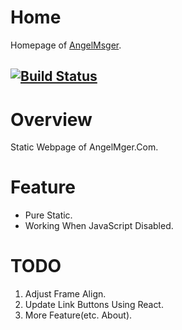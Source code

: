 # Home
Homepage of [AngelMsger](https://angelmsger.com).

[![Build Status](https://travis-ci.org/AngelMsger/Home.svg?branch=master)](https://travis-ci.org/AngelMsger/Home)
---

# Overview
Static Webpage of AngelMger.Com.

# Feature
* Pure Static.
* Working When JavaScript Disabled.

# TODO
1. Adjust Frame Align.
2. Update Link Buttons Using React.
3. More Feature(etc. About).
